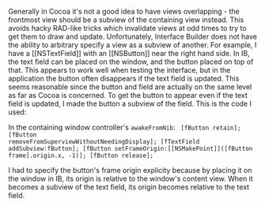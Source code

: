 Generally in Cocoa it's not a good idea to have views overlapping - the frontmost view should be a subview of the containing view instead. This avoids hacky RAD-like tricks which invalidate views at odd times to try to get them to draw and update. Unfortunately, Interface Builder does not have the ability to arbitrary specify a view as a subview of another. For example, I have a [[NSTextField]] with an [[NSButton]] near the right hand side. In IB, the text field can be placed on the window, and the button placed on top of that. This appears to work well when testing the interface, but in the application the button often disappears if the text field is updated. This seems reasonable since the button and field are actually on the same level as far as Cocoa is concerned. To get the button to appear even if the text field is updated, I made the button a subview of the field. This is the code I used:

In the containing window controller's <code>awakeFromNib</code>:
<code>
  [fButton retain];
  [fButton removeFromSuperviewWithoutNeedingDisplay];
  [fTextField addSubview:fButton];
  [fButton setFrameOrigin:[[NSMakePoint]]([fButton frame].origin.x, -1)];
  [fButton release];
</code>

I had to specify the button's frame origin explicity because by placing it on the window in IB, its origin is relative to the window's content view. When it becomes a subview of the text field, its origin becomes relative to the text field.